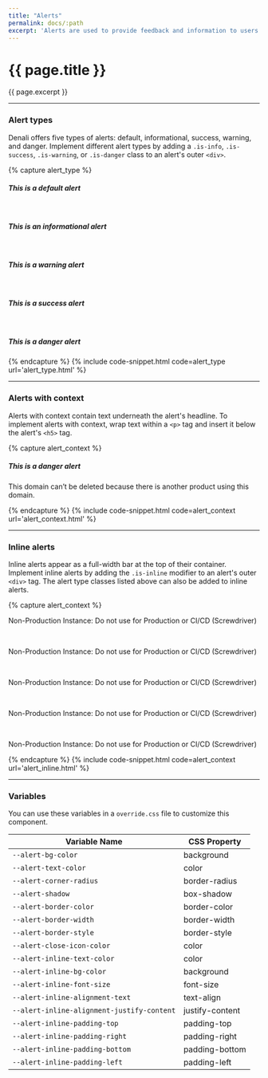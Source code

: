 ```yaml
---
title: "Alerts"
permalink: docs/:path
excerpt: 'Alerts are used to provide feedback and information to users. They come in a variety of styles and colors to fit specific use cases.'
---
```


# {{ page.title }}
{{ page.excerpt }}

***

### Alert types
Denali offers five types of alerts: default, informational, success, warning, and danger. Implement different alert types by adding a `.is-info`, `.is-success`, `.is-warning`, or `.is-danger` class to an alert&#39;s outer `<div>`.

{% capture alert_type %} 
<div class="alert">
  <span class="d-icon d-domain"></span>
  <div>
    <h5 >This is a default alert</h5>
  </div>
  <a class="close is-secondary"><span class="d-icon d-close is-sub"></span></a>
</div>

<br>

<div class="alert is-info">
  <span class="d-icon d-information-circle"></span>
  <div>
    <h5 >This is an informational alert</h5>
  </div>
  <a class="close is-secondary"><span class="d-icon d-close is-sub"></span></a>
</div>

<br>

<div class="alert is-warning">
  <span class="d-icon d-warning"></span>
  <div><h5 >This is a warning alert</h5>
  </div>
  <a class="close is-secondary"><span class="d-icon d-close is-sub"></span></a>
</div>

<br>

<div class="alert is-success">
  <span class="d-icon d-check-circle"></span>
  <div><h5 >This is a success alert</h5>
  </div>
  <a class="close is-secondary"><span class="d-icon d-close is-sub"></span></a>
</div>

<br>

<div class="alert is-danger">
  <span class="d-icon d-stop-warning"></span>
  <div><h5 >This is a danger alert</h5>
  </div>
  <a class="close is-secondary"><span class="d-icon d-close is-sub"></span></a>
</div>
 {% endcapture %}
{% include code-snippet.html code=alert_type url='alert_type.html' %}


***


### Alerts with context
Alerts with context contain text underneath the alert&#39;s headline. To implement alerts with context, wrap text within a `<p>` tag and insert it below the alert&#39;s `<h5>` tag.

{% capture alert_context %} 
<div class="alert is-danger">
  <span class="d-icon d-stop-warning"></span>
  <div>
    <h5 >This is a danger alert</h5>
    <p>This domain can’t be deleted because there is another product using this domain.</p>
  </div>
  <a class="close is-secondary"><span class="d-icon d-close is-sub"></span></a>
</div>
 {% endcapture %}
{% include code-snippet.html code=alert_context url='alert_context.html' %}


***


### Inline alerts
Inline alerts appear as a full-width bar at the top of their container. Implement inline alerts by adding the `.is-inline` modifier to an alert&#39;s outer `<div>` tag. The alert type classes listed above can also be added to inline alerts.

{% capture alert_context %} 
<div class="alert is-inline">
  <p><span class="is-bold">Non-Production Instance:</span> Do not use for Production or CI/CD (Screwdriver)</p>
</div>

<br>

<div class="alert is-inline has-bg-status-danger">
  <p><span class="is-bold">Non-Production Instance:</span> Do not use for Production or CI/CD (Screwdriver)</p>
</div>

<br>

<div class="alert is-inline has-bg-status-success">
  <p><span class="is-bold">Non-Production Instance:</span> Do not use for Production or CI/CD (Screwdriver)</p>
</div>

<br>

<div class="alert is-inline has-bg-status-warning">
  <p><span class="is-bold">Non-Production Instance:</span> Do not use for Production or CI/CD (Screwdriver)</p>
</div>

<br>

<div class="alert is-inline has-bg-status-info">
  <p><span class="is-bold">Non-Production Instance:</span> Do not use for Production or CI/CD (Screwdriver)</p>
</div>
 {% endcapture %}
{% include code-snippet.html code=alert_context url='alert_inline.html' %}


***


### Variables
You can use these variables in a `override.css` file to customize this component.

|Variable Name|CSS Property|
| - | - |
|`--alert-bg-color`|background|
|`--alert-text-color`|color|
|`--alert-corner-radius`|border-radius|
|`--alert-shadow`|box-shadow|
|`--alert-border-color`|border-color|
|`--alert-border-width`|border-width|
|`--alert-border-style`|border-style|
|`--alert-close-icon-color`|color|
|`--alert-inline-text-color`|color|
|`--alert-inline-bg-color`|background|
|`--alert-inline-font-size`|font-size|
|`--alert-inline-alignment-text`|text-align|
|`--alert-inline-alignment-justify-content`|justify-content|
|`--alert-inline-padding-top`|padding-top|
|`--alert-inline-padding-right`|padding-right|
|`--alert-inline-padding-bottom`|padding-bottom|
|`--alert-inline-padding-left`|padding-left|
